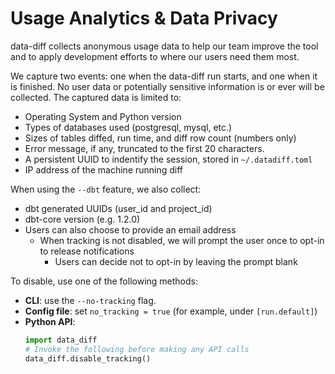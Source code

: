 # Usage Analytics & Data Privacy

data-diff collects anonymous usage data to help our team improve the tool and to apply development efforts to where our users need them most.

We capture two events: one when the data-diff run starts, and one when it is finished. No user data or potentially sensitive information is or ever will be collected. The captured data is limited to:

- Operating System and Python version
- Types of databases used (postgresql, mysql, etc.)
- Sizes of tables diffed, run time, and diff row count (numbers only)
- Error message, if any, truncated to the first 20 characters.
- A persistent UUID to indentify the session, stored in `~/.datadiff.toml`
- IP address of the machine running diff

When using the `--dbt` feature, we also collect:

- dbt generated UUIDs (user_id and project_id)
- dbt-core version (e.g. 1.2.0)
- Users can also choose to provide an email address
     - When tracking is not disabled, we will prompt the user once to opt-in to release notifications
        - Users can decide not to opt-in by leaving the prompt blank

To disable, use one of the following methods:

* **CLI**: use the `--no-tracking` flag.
* **Config file**: set `no_tracking = true` (for example, under `[run.default]`)
* **Python API**:
    ```python
    import data_diff
    # Invoke the following before making any API calls
    data_diff.disable_tracking()
    ```
